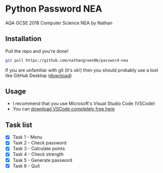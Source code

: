 # Python Password NEA
AQA GCSE 2018 Computer Science NEA by Nathan

## Installation

Pull the repo and you're done!

```bash
git pull https://github.com/nathangreen06/password-nea
```
If you are unfamiliar with git (it's ok!) then you should probably use a tool like GitHub Desktop ([download](https://desktop.github.com/))

## Usage

- I recommend that you use Microsoft's Visual Studio Code (VSCode)
- You can [download VSCode completely free here](https://code.visualstudio.com/)

## Task list

- [x] Task 1 - Menu
- [x] Task 2 - Check password
- [x] Task 3 - Calculate points
- [x] Task 4 - Check strength
- [x] Task 5 - Generate password
- [x] Task 6 - Quit
